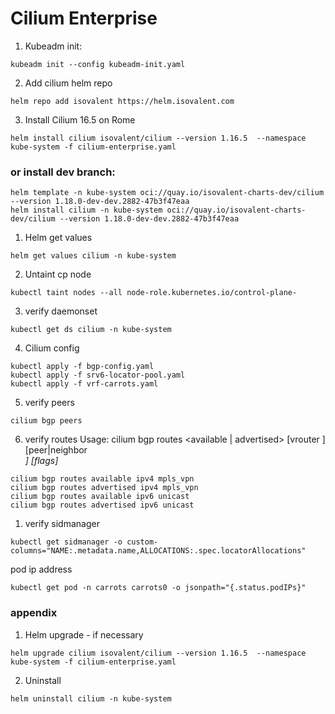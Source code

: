 # Cilium Enterprise

1. Kubeadm init:
```
kubeadm init --config kubeadm-init.yaml
```

2. Add cilium helm repo
```
helm repo add isovalent https://helm.isovalent.com
```

3. Install Cilium 16.5 on Rome
```
helm install cilium isovalent/cilium --version 1.16.5  --namespace kube-system -f cilium-enterprise.yaml
```

### or install dev branch:
```
helm template -n kube-system oci://quay.io/isovalent-charts-dev/cilium --version 1.18.0-dev-dev.2882-47b3f47eaa
helm install cilium -n kube-system oci://quay.io/isovalent-charts-dev/cilium --version 1.18.0-dev-dev.2882-47b3f47eaa
```

1. Helm get values
```
helm get values cilium -n kube-system
```

2. Untaint cp node
```
kubectl taint nodes --all node-role.kubernetes.io/control-plane-
```

3. verify daemonset
```
kubectl get ds cilium -n kube-system
```

4. Cilium config
```
kubectl apply -f bgp-config.yaml 
kubectl apply -f srv6-locator-pool.yaml 
kubectl apply -f vrf-carrots.yaml 
```

5. verify peers
```
cilium bgp peers
```

6. verify routes
Usage:
  cilium bgp routes <available | advertised> <afi> <safi> [vrouter <asn>] [peer|neighbor <address>] [flags]
```
cilium bgp routes available ipv4 mpls_vpn
cilium bgp routes advertised ipv4 mpls_vpn
cilium bgp routes available ipv6 unicast
cilium bgp routes advertised ipv6 unicast
```

1. verify sidmanager
``` 
kubectl get sidmanager -o custom-columns="NAME:.metadata.name,ALLOCATIONS:.spec.locatorAllocations"
```

pod ip address
```
kubectl get pod -n carrots carrots0 -o jsonpath="{.status.podIPs}"
```



### appendix

1. Helm upgrade - if necessary
```
helm upgrade cilium isovalent/cilium --version 1.16.5  --namespace kube-system -f cilium-enterprise.yaml
```

2. Uninstall
```
helm uninstall cilium -n kube-system
```